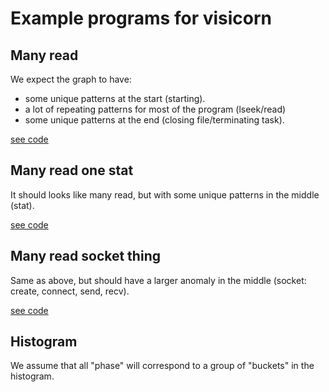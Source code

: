 # Example programs for visicorn

## Many read

We expect the graph to have:
- some unique patterns at the start (starting).
- a lot of repeating patterns for most of the program (lseek/read)
- some unique patterns at the end (closing file/terminating task).

[see code](many_read.c)

## Many read one stat

It should looks like many read, but with some unique patterns in the middle (stat).

[see code](many_read_one_stat.c)

## Many read socket thing

Same as above, but should have a larger anomaly in the middle (socket: create, connect, send, recv).

[see code](many_read_socket_things.c)

## Histogram

We assume that all "phase" will correspond to a group of "buckets" in the histogram.
